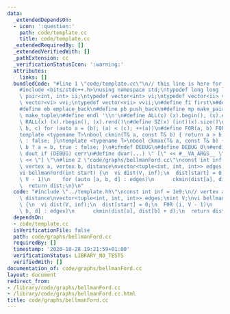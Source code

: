 ```yaml
---
data:
  _extendedDependsOn:
  - icon: ':question:'
    path: code/template.cc
    title: code/template.cc
  _extendedRequiredBy: []
  _extendedVerifiedWith: []
  _pathExtension: cc
  _verificationStatusIcon: ':warning:'
  attributes:
    links: []
  bundledCode: "#line 1 \"code/template.cc\"\n// this line is here for a reason\n\
    #include <bits/stdc++.h>\nusing namespace std;\ntypedef long long ll;\ntypedef\
    \ pair<int, int> ii;\ntypedef vector<int> vi;\ntypedef vector<ii> vii;\ntypedef\
    \ vector<vi> vvi;\ntypedef vector<vii> vvii;\n#define fi first\n#define se second\n\
    #define eb emplace_back\n#define pb push_back\n#define mp make_pair\n#define mt\
    \ make_tuple\n#define endl '\\n'\n#define ALL(x) (x).begin(), (x).end()\n#define\
    \ RALL(x) (x).rbegin(), (x).rend()\n#define SZ(x) (int)(x).size()\n#define FOR(a,\
    \ b, c) for (auto a = (b); (a) < (c); ++(a))\n#define F0R(a, b) FOR (a, 0, (b))\n\
    template <typename T>\nbool ckmin(T& a, const T& b) { return a > b ? a = b, true\
    \ : false; }\ntemplate <typename T>\nbool ckmax(T& a, const T& b) { return a <\
    \ b ? a = b, true : false; }\n#ifndef DEBUG\n#define DEBUG 0\n#endif\n#define\
    \ dout if (DEBUG) cerr\n#define dvar(...) \" [\" << #__VA_ARGS__ \": \" << (__VA_ARGS__)\
    \ << \"] \"\n#line 2 \"code/graphs/bellmanFord.cc\"\nconst int inf = 1e9;\n//\
    \ vertex a, vertex b, distance\nvector<tuple<int, int, int>> edges;\nint V;\n\
    vi bellmanFord(int start) {\n  vi dist(V, inf);\n  dist[start] = 0;\n  F0R (i,\
    \ V - 1)\n    for (auto [a, b, d] : edges)\n      ckmin(dist[a], dist[b] + d);\n\
    \  return dist;\n}\n"
  code: "#include \"../template.hh\"\nconst int inf = 1e9;\n// vertex a, vertex b,\
    \ distance\nvector<tuple<int, int, int>> edges;\nint V;\nvi bellmanFord(int start)\
    \ {\n  vi dist(V, inf);\n  dist[start] = 0;\n  F0R (i, V - 1)\n    for (auto [a,\
    \ b, d] : edges)\n      ckmin(dist[a], dist[b] + d);\n  return dist;\n}\n"
  dependsOn:
  - code/template.cc
  isVerificationFile: false
  path: code/graphs/bellmanFord.cc
  requiredBy: []
  timestamp: '2020-10-28 19:21:59+01:00'
  verificationStatus: LIBRARY_NO_TESTS
  verifiedWith: []
documentation_of: code/graphs/bellmanFord.cc
layout: document
redirect_from:
- /library/code/graphs/bellmanFord.cc
- /library/code/graphs/bellmanFord.cc.html
title: code/graphs/bellmanFord.cc
---
```

